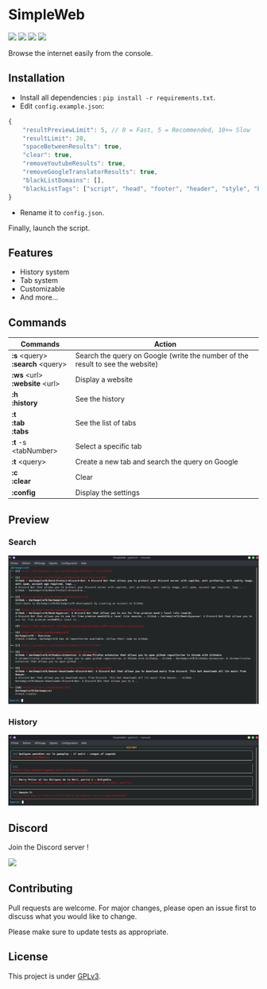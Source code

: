 # SimpleWeb

![](https://img.shields.io/codefactor/grade/github/Darkempire78/SimpleWeb?style=for-the-badge) ![](https://img.shields.io/github/repo-size/Darkempire78/SimpleWeb?style=for-the-badge) ![](https://img.shields.io/badge/SOURCERY-ENABLED-green?style=for-the-badge) <a href="https://discord.com/invite/sPvJmY7mcV"><img src="https://img.shields.io/discord/831524351311609907?color=%237289DA&label=DISCORD&style=for-the-badge"></a>

Browse the internet easily from the console.

## Installation

* Install all dependencies : ``pip install -r requirements.txt``.
* Edit `config.example.json`:

```Javascript
{
    "resultPreviewLimit": 5, // 0 = Fast, 5 = Recommended, 10+= Slow
    "resultLimit": 20,
    "spaceBetweenResults": true,
    "clear": true,
    "removeYoutubeResults": true,
    "removeGoogleTranslatorResults": true,
    "blackListDomains": [],
    "blackListTags": ["script", "head", "footer", "header", "style", "button", "iframe", "img", "picture", "video", "svg", "span", "form", "nav", "menu", "input"] // You can remove "span" if it takes away important information
}
```
* Rename it to `config.json`.

Finally, launch the script.

## Features

* History system
* Tab system
* Customizable
* And more...

## Commands

| Commands                    | Action                                                                         |
|-----------------------------|--------------------------------------------------------------------------------|
| **:s** \<query>  <br> **:search** \<query> | Search the query on Google (write the number of the result to see the website) |
| **:ws** \<url> <br> **:website** \<url>    | Display a website                                                              |
| **:h** <br> **:history**                 | See the history                                                                |
| **:t** <br> **:tab** <br> **:tabs**               | See the list of tabs                                                           |
| **:t** -s \<tabNumber>           | Select a specific tab                                                          |
| **:t** \<query>                  | Create a new tab and search the query on Google                                |
| **:c** <br> **:clear**                   | Clear                                                                          |
| **:config**                     | Display the settings                                                           |

## Preview

### Search
<img src="assets/capture1.png" width="700"/>

### History
<img src="assets/capture2.png" width="700"/>

## Discord

Join the Discord server !

[![](https://i.imgur.com/UfyvtOL.png)](https://discord.gg/sPvJmY7mcV)

## Contributing

Pull requests are welcome. For major changes, please open an issue first to discuss what you would like to change.

Please make sure to update tests as appropriate.

## License

This project is under [GPLv3](https://github.com/Darkempire78/Raid-Protect-Discord-Bot/blob/master/LICENSE).
